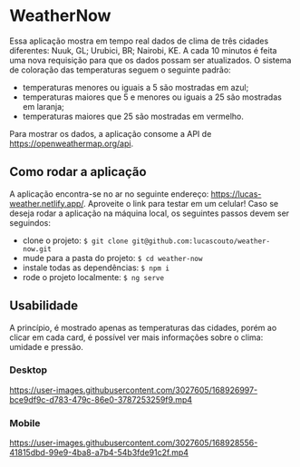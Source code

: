 # WeatherNow

Essa aplicação mostra em tempo real dados de clima de três cidades diferentes: Nuuk, GL; Urubici, BR; Nairobi, KE. A cada 10 minutos é feita uma nova requisição para que os dados possam ser atualizados. O sistema de coloração das temperaturas seguem o seguinte padrão:

- temperaturas menores ou iguais a 5 são mostradas em azul;
- temperaturas maiores que 5 e menores ou iguais a 25 são mostradas em laranja;
- temperaturas maiores que 25 são mostradas em vermelho.

Para mostrar os dados, a aplicação consome a API de https://openweathermap.org/api.

## Como rodar a aplicação
A aplicação encontra-se no ar no seguinte endereço: https://lucas-weather.netlify.app/. Aproveite o link para testar em um celular! Caso se deseja rodar a aplicação na máquina local, os seguintes passos devem ser seguindos:

- clone o projeto: `$ git clone git@github.com:lucascouto/weather-now.git`
- mude para a pasta do projeto: `$ cd weather-now`
- instale todas as dependências: `$ npm i`
- rode o projeto localmente: `$ ng serve`


## Usabilidade

A princípio, é mostrado apenas as temperaturas das cidades, porém ao clicar em cada card, é possível ver mais informações sobre o clima: umidade e pressão.

### Desktop

https://user-images.githubusercontent.com/3027605/168926997-bce9df9c-d783-479c-86e0-3787253259f9.mp4

### Mobile

https://user-images.githubusercontent.com/3027605/168928556-41815dbd-99e9-4ba8-a7b4-54b3fde91c2f.mp4




